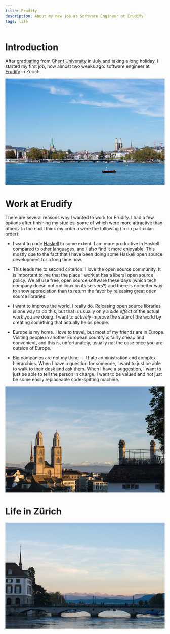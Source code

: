 ```yaml
---
title: Erudify
description: About my new job as Software Engineer at Erudify
tags: life
---
```


# Introduction

After [graduating] from [Ghent University] in July and taking a long holiday, I
started my first job, now almost two weeks ago: software engineer at [Erudify]
in Zürich.

[graduating]: /posts/2013-08-10-ugent-courses-review.html
[Ghent University]: http://ugent.be/
[Erudify]: http://erudify.com/

<div class="figure flickr">
<a href="http://www.flickr.com/photos/jaspervdj/9902794345/">
<img src="/images/2013-09-27-zurichsee.jpg" />
</a>
</div>

# Work at Erudify

There are several reasons why I wanted to work for Erudify. I had a few options
after finishing my studies, some of which were more attractive than others. In
the end I think my criteria were the following (in no particular order):

- I want to code [Haskell] to some extent. I am more productive in Haskell
  compared to other languages, and I also find it more enjoyable. This mostly
  due to the fact that I have been doing some Haskell open source development
  for a long time now.

[Haskell]: http://haskell.org/

- This leads me to second criterion: I love the open source community. It is
  important to me that the place I work at has a liberal open source policy.
  We all use free, open source software these days (which tech company doesn not
  run linux on its servers?) and there is no better way to show appreciation
  than to return the favor by releasing great open source libraries.

- I want to improve the world. I really do. Releasing open source libraries is
  one way to do this, but that is usually only a *side effect* of the actual
  work you are doing. I want to *actively* improve the state of the world by
  creating something that actually helps people.

- Europe is my home. I love to travel, but most of my friends are in Europe.
  Visiting people in another European country is fairly cheap and convenient,
  and this is, unfortunately, usually not the case once you are outside of
  Europe.

- Big companies are not my thing -- I hate administration and complex
  hierarchies. When I have a question for someone, I want to just be able to
  walk to their desk and ask them. When I have a suggestion, I want to just be
  able to tell the person in charge. I want to be valued and not just be some
  easily replaceable code-spitting machine.

<div class="figure flickr">
<a href="http://www.flickr.com/photos/jaspervdj/9902779895/">
<img src="/images/2013-09-27-lindenhof.jpg" />
</a>
</div>

# Life in Zürich

<div class="figure flickr">
<a href="http://www.flickr.com/photos/jaspervdj/9902908133/">
<img src="/images/2013-09-27-munsterbrucke.jpg" />
</a>
</div>
